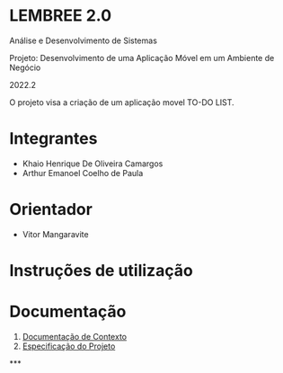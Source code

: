 # LEMBREE 2.0
Análise e Desenvolvimento de Sistemas

Projeto: Desenvolvimento de uma Aplicação Móvel em um Ambiente de Negócio

2022.2

O projeto visa a criação de um aplicação movel TO-DO LIST.

# Integrantes

- Khaio Henrique De Oliveira Camargos
- Arthur Emanoel Coelho de Paula


# Orientador

- Vitor Mangaravite

# Instruções de utilização

# Documentação




<ol>
<li><a href="docs/01-Documentação de Contexto.md"> Documentação de Contexto</a></li>
<li><a href="documentos/02-Especificação do Projeto.md"> Especificação do Projeto</a></li>

</ol>
***


